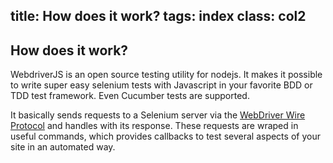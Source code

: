 title: How does it work?
tags: index
class: col2
---

## How does it work?

WebdriverJS is an open source testing utility for nodejs. It makes it possible
to write super easy selenium tests with Javascript in your favorite BDD or TDD
test framework. Even Cucumber tests are supported.

It basically sends requests to a Selenium server via the [WebDriver Wire Protocol](https://code.google.com/p/selenium/wiki/JsonWireProtocol#Command_Reference)
and handles with its response. These requests are wraped in useful commands, which
provides callbacks to test several aspects of your site in an automated way.
